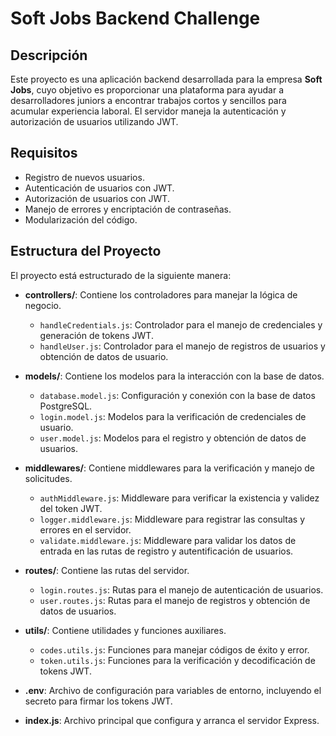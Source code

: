 # Soft Jobs Backend Challenge

## Descripción

Este proyecto es una aplicación backend desarrollada para la empresa **Soft Jobs**, cuyo objetivo es proporcionar una plataforma para ayudar a desarrolladores juniors a encontrar trabajos cortos y sencillos para acumular experiencia laboral. El servidor maneja la autenticación y autorización de usuarios utilizando JWT.

## Requisitos

- Registro de nuevos usuarios.
- Autenticación de usuarios con JWT.
- Autorización de usuarios con JWT.
- Manejo de errores y encriptación de contraseñas.
- Modularización del código.

## Estructura del Proyecto

El proyecto está estructurado de la siguiente manera:

- **controllers/**: Contiene los controladores para manejar la lógica de negocio.

  - `handleCredentials.js`: Controlador para el manejo de credenciales y generación de tokens JWT.
  - `handleUser.js`: Controlador para el manejo de registros de usuarios y obtención de datos de usuario.

- **models/**: Contiene los modelos para la interacción con la base de datos.

  - `database.model.js`: Configuración y conexión con la base de datos PostgreSQL.
  - `login.model.js`: Modelos para la verificación de credenciales de usuario.
  - `user.model.js`: Modelos para el registro y obtención de datos de usuarios.

- **middlewares/**: Contiene middlewares para la verificación y manejo de solicitudes.

  - `authMiddleware.js`: Middleware para verificar la existencia y validez del token JWT.
  - `logger.middleware.js`: Middleware para registrar las consultas y errores en el servidor.
  - `validate.middleware.js`: Middleware para validar los datos de entrada en las rutas de registro y autentificación de usuarios.

- **routes/**: Contiene las rutas del servidor.

  - `login.routes.js`: Rutas para el manejo de autenticación de usuarios.
  - `user.routes.js`: Rutas para el manejo de registros y obtención de datos de usuarios.

- **utils/**: Contiene utilidades y funciones auxiliares.

  - `codes.utils.js`: Funciones para manejar códigos de éxito y error.
  - `token.utils.js`: Funciones para la verificación y decodificación de tokens JWT.

- **.env**: Archivo de configuración para variables de entorno, incluyendo el secreto para firmar los tokens JWT.

- **index.js**: Archivo principal que configura y arranca el servidor Express.
